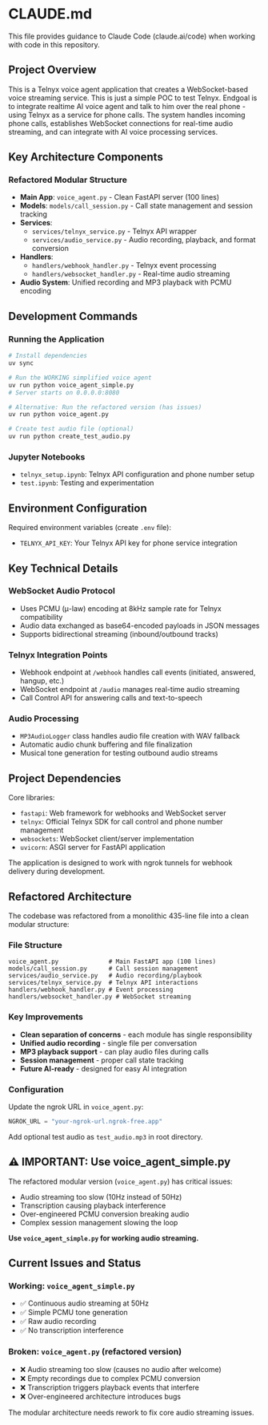 # CLAUDE.md

This file provides guidance to Claude Code (claude.ai/code) when working with code in this repository.

## Project Overview

This is a Telnyx voice agent application that creates a WebSocket-based voice streaming service. This is just a simple POC to test Telnyx. Endgoal is to integrate realtime AI voice agent and talk to him over the real phone - using Telnyx as a service for phone calls. The system handles incoming phone calls, establishes WebSocket connections for real-time audio streaming, and can integrate with AI voice processing services.

## Key Architecture Components

### Refactored Modular Structure
- **Main App**: `voice_agent.py` - Clean FastAPI server (100 lines)
- **Models**: `models/call_session.py` - Call state management and session tracking
- **Services**: 
  - `services/telnyx_service.py` - Telnyx API wrapper
  - `services/audio_service.py` - Audio recording, playback, and format conversion
- **Handlers**:
  - `handlers/webhook_handler.py` - Telnyx event processing  
  - `handlers/websocket_handler.py` - Real-time audio streaming
- **Audio System**: Unified recording and MP3 playback with PCMU encoding

## Development Commands

### Running the Application
```bash
# Install dependencies
uv sync

# Run the WORKING simplified voice agent
uv run python voice_agent_simple.py
# Server starts on 0.0.0.0:8080

# Alternative: Run the refactored version (has issues)
uv run python voice_agent.py

# Create test audio file (optional)
uv run python create_test_audio.py
```

### Jupyter Notebooks
- `telnyx_setup.ipynb`: Telnyx API configuration and phone number setup
- `test.ipynb`: Testing and experimentation

## Environment Configuration

Required environment variables (create `.env` file):
- `TELNYX_API_KEY`: Your Telnyx API key for phone service integration

## Key Technical Details

### WebSocket Audio Protocol
- Uses PCMU (μ-law) encoding at 8kHz sample rate for Telnyx compatibility
- Audio data exchanged as base64-encoded payloads in JSON messages
- Supports bidirectional streaming (inbound/outbound tracks)

### Telnyx Integration Points
- Webhook endpoint at `/webhook` handles call events (initiated, answered, hangup, etc.)
- WebSocket endpoint at `/audio` manages real-time audio streaming
- Call Control API for answering calls and text-to-speech

### Audio Processing
- `MP3AudioLogger` class handles audio file creation with WAV fallback
- Automatic audio chunk buffering and file finalization
- Musical tone generation for testing outbound audio streams

## Project Dependencies

Core libraries:
- `fastapi`: Web framework for webhooks and WebSocket server
- `telnyx`: Official Telnyx SDK for call control and phone number management  
- `websockets`: WebSocket client/server implementation
- `uvicorn`: ASGI server for FastAPI application

The application is designed to work with ngrok tunnels for webhook delivery during development.

## Refactored Architecture

The codebase was refactored from a monolithic 435-line file into a clean modular structure:

### File Structure
```
voice_agent.py              # Main FastAPI app (100 lines)
models/call_session.py      # Call session management
services/audio_service.py   # Audio recording/playbook
services/telnyx_service.py  # Telnyx API interactions  
handlers/webhook_handler.py # Event processing
handlers/websocket_handler.py # WebSocket streaming
```

### Key Improvements
- **Clean separation of concerns** - each module has single responsibility
- **Unified audio recording** - single file per conversation
- **MP3 playback support** - can play audio files during calls
- **Session management** - proper call state tracking
- **Future AI-ready** - designed for easy AI integration

### Configuration
Update the ngrok URL in `voice_agent.py`:
```python
NGROK_URL = "your-ngrok-url.ngrok-free.app"
```

Add optional test audio as `test_audio.mp3` in root directory.

## ⚠️ IMPORTANT: Use voice_agent_simple.py

The refactored modular version (`voice_agent.py`) has critical issues:
- Audio streaming too slow (10Hz instead of 50Hz)  
- Transcription causing playback interference
- Over-engineered PCMU conversion breaking audio
- Complex session management slowing the loop

**Use `voice_agent_simple.py` for working audio streaming.**

## Current Issues and Status

### Working: `voice_agent_simple.py`
- ✅ Continuous audio streaming at 50Hz
- ✅ Simple PCMU tone generation
- ✅ Raw audio recording
- ✅ No transcription interference

### Broken: `voice_agent.py` (refactored version)  
- ❌ Audio streaming too slow (causes no audio after welcome)
- ❌ Empty recordings due to complex PCMU conversion
- ❌ Transcription triggers playback events that interfere
- ❌ Over-engineered architecture introduces bugs

The modular architecture needs rework to fix core audio streaming issues.